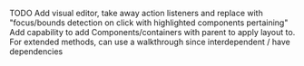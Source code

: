 TODO 
Add visual editor, take away action listeners and replace with "focus/bounds detection on click with highlighted components pertaining"
Add capability to add Components/containers with parent to apply layout to.
For extended methods, can use a walkthrough since interdependent / have dependencies
